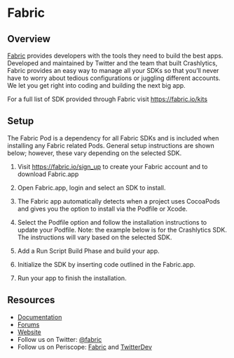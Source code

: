 

# Fabric

## Overview

[Fabric](https://www.fabric.io) provides developers with the tools they need to build the best apps. Developed and maintained by Twitter and the team that built Crashlytics, Fabric provides an easy way to manage all your SDKs so that you’ll never have to worry about tedious configurations or juggling different accounts. We let you get right into coding and building the next big app.

For a full list of SDK provided through Fabric visit https://fabric.io/kits

## Setup

The Fabric Pod is a dependency for all Fabric SDKs and is included when installing any Fabric related Pods. General setup instructions are shown below; however, these vary depending on the selected SDK.

1. Visit https://fabric.io/sign_up to create your Fabric account and to download Fabric.app

1. Open Fabric.app, login and select an SDK to install.



1. The Fabric app automatically detects when a project uses CocoaPods and gives you the option to install via the Podfile or Xcode.



1. Select the Podfile option and follow the installation instructions to update your Podfile. Note: the example below is for the Crashlytics SDK. The instructions will vary based on the selected SDK.



1. Add a Run Script Build Phase and build your app.



1. Initialize the SDK by inserting code outlined in the Fabric.app.

1. Run your app to finish the installation.

## Resources

* [Documentation](https://docs.fabric.io/)
* [Forums](https://twittercommunity.com/c/fabric)
* [Website](https://www.fabric.io)
* Follow us on Twitter: [@fabric](https://twitter.com/fabric)
* Follow us on Periscope: [Fabric](https://periscope.tv/fabric) and [TwitterDev](https://periscope.tv/twitterdev)
